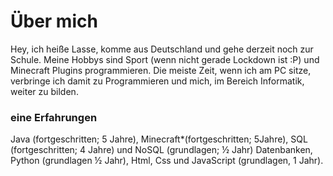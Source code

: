 # Über mich

Hey, ich heiße Lasse, komme aus Deutschland und gehe derzeit noch zur Schule. Meine Hobbys sind Sport (wenn nicht gerade Lockdown ist :P) und Minecraft Plugins programmieren. Die meiste Zeit, wenn ich am PC sitze, verbringe ich damit zu Programmieren und mich, im Bereich Informatik, weiter zu bilden.


### eine Erfahrungen
Java (fortgeschritten; 5 Jahre), Minecraft*(fortgeschritten; 5Jahre), SQL (fortgeschritten; 4 Jahre) und NoSQL (grundlagen; ½ Jahr) Datenbanken, Python (grundlagen ½ Jahr), Html, Css und JavaScript (grundlagen, 1 Jahr).
